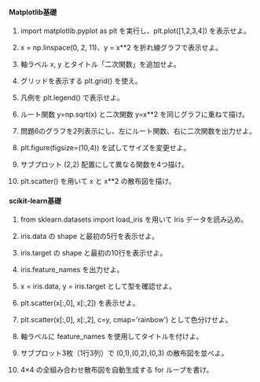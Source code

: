 #### Matplotlib基礎

1. import matplotlib.pyplot as plt を実行し、plt.plot([1,2,3,4]) を表示せよ。

2. x = np.linspace(0, 2, 11)、y = x**2 を折れ線グラフで表示せよ。

3. 軸ラベル x, y とタイトル「二次関数」を追加せよ。

4. グリッドを表示する plt.grid() を使え。

5. 凡例を plt.legend() で表示せよ。

6. ルート関数 y=np.sqrt(x) と二次関数 y=x**2 を同じグラフに重ねて描け。

7. 問題6のグラフを2列表示にし、左にルート関数、右に二次関数を出力せよ。

8. plt.figure(figsize=(10,4)) を試してサイズを変更せよ。

9. サブプロット (2,2) 配置にして異なる関数を4つ描け。

10. plt.scatter() を用いて x と x**2 の散布図を描け。

#### scikit-learn基礎

1. from sklearn.datasets import load_iris を用いて Iris データを読み込め。

2. iris.data の shape と最初の5行を表示せよ。

3. iris.target の shape と最初の10行を表示せよ。

4. iris.feature_names を出力せよ。

5. x = iris.data, y = iris.target として型を確認せよ。

6. plt.scatter(x[:,0], x[:,2]) を表示せよ。

7. plt.scatter(x[:,0], x[:,2], c=y, cmap='rainbow') として色分けせよ。

8. 軸ラベルに feature_names を使用してタイトルを付けよ。

9. サブプロット3枚（1行3列）で (0,1),(0,2),(0,3) の散布図を並べよ。

10. 4×4 の全組み合わせ散布図を自動生成する for ループを書け。
